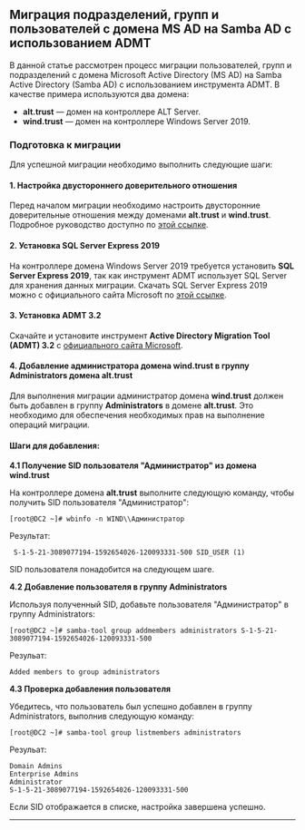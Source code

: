 ## Миграция подразделений, групп и пользователей с домена MS AD на Samba AD с использованием ADMT

В данной статье рассмотрен процесс миграции пользователей, групп и подразделений с домена Microsoft Active Directory (MS AD) на Samba Active Directory (Samba AD) с использованием инструмента ADMT. В качестве примера используются два домена:

- **alt.trust** — домен на контроллере ALT Server.
- **wind.trust** — домен на контроллере Windows Server 2019.

### Подготовка к миграции

Для успешной миграции необходимо выполнить следующие шаги:


#### 1. Настройка двустороннего доверительного отношения

Перед началом миграции необходимо настроить двусторонние доверительные отношения между доменами **alt.trust** и **wind.trust**. Подробное руководство доступно по [этой ссылке](https://www.altlinux.org/ActiveDirectory/Trusts).


#### 2. Установка SQL Server Express 2019

На контроллере домена Windows Server 2019 требуется установить **SQL Server Express 2019**, так как инструмент ADMT использует SQL Server для хранения данных миграции. Скачать SQL Server Express 2019 можно с официального сайта Microsoft по [этой ссылке](https://www.microsoft.com/ru-ru/download/details.aspx?id=101064).




####  3. Установка ADMT 3.2

Скачайте и установите инструмент **Active Directory Migration Tool (ADMT) 3.2** с [официального сайта Microsoft](https://www.microsoft.com/en-us/download/details.aspx?id=56570).



#### 4. Добавление администратора домена wind.trust в группу **Administrators** домена alt.trust

Для выполнения миграции администратор домена **wind.trust** должен быть добавлен в группу **Administrators** в домене **alt.trust**. Это необходимо для обеспечения необходимых прав на выполнение операций миграции.

#### Шаги для добавления:

**4.1 Получение SID пользователя "Администратор" из домена wind.trust**

На контроллере домена **alt.trust** выполните следующую команду, чтобы получить SID пользователя "Администратор":

```
[root@DC2 ~]# wbinfo -n WIND\\Администратор
```
Результат:

```
 S-1-5-21-3089077194-1592654026-120093331-500 SID_USER (1)
```

SID пользователя понадобится на следующем шаге.

**4.2 Добавление пользователя в группу Administrators**

Используя полученный SID, добавьте пользователя "Администратор" в группу Administrators:

```
[root@DC2 ~]# samba-tool group addmembers administrators S-1-5-21-3089077194-1592654026-120093331-500
```
Резульат:
```
Added members to group administrators
```

**4.3 Проверка добавления пользователя**

Убедитесь, что пользователь был успешно добавлен в группу Administrators, выполнив следующую команду:
```
[root@DC2 ~]# samba-tool group listmembers administrators
```
Резульат:
```
Domain Admins
Enterprise Admins
Administrator
S-1-5-21-3089077194-1592654026-120093331-500
```


Если SID отображается в списке, настройка завершена успешно.

---







